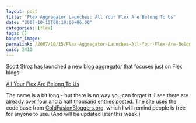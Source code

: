 ```yaml
---
layout: post
title: "Flex Aggregator Launches: All Your Flex Are Belong To Us"
date: "2007-10-15T08:10:00+06:00"
categories: [flex]
tags: []
banner_image: 
permalink: /2007/10/15/Flex-Aggregator-Launches-All-Your-Flex-Are-Belong-To-Us
guid: 2412
---
```


Scott Stroz has launched a new blog aggregator that focuses just on Flex blogs:

<a href="http://www.allyourflexarebelongtous.com/index.cfm">All Your Flex Are Belong To Us</a>

The name is a bit long - but there is no way you can forget it. I see there are already over four and a half thousand entries posted. The site uses the code base from <a href="http://www.coldfusionbloggers.org">ColdFusionBloggers.org</a>, which I will remind people is free for anyone to use. (And will be updated later this week.)